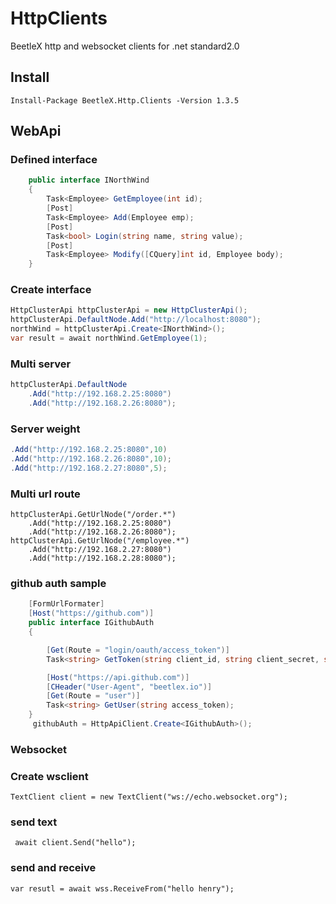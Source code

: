 # HttpClients
BeetleX http and websocket clients for .net standard2.0
## Install
```
Install-Package BeetleX.Http.Clients -Version 1.3.5
```
## WebApi
### Defined interface
``` csharp
    public interface INorthWind
    {
        Task<Employee> GetEmployee(int id);
        [Post]
        Task<Employee> Add(Employee emp);
        [Post]
        Task<bool> Login(string name, string value);       
        [Post]
        Task<Employee> Modify([CQuery]int id, Employee body);
    }
```
### Create interface
``` csharp
HttpClusterApi httpClusterApi = new HttpClusterApi();
httpClusterApi.DefaultNode.Add("http://localhost:8080");
northWind = httpClusterApi.Create<INorthWind>();
var result = await northWind.GetEmployee(1);
```
### Multi server
``` csharp
httpClusterApi.DefaultNode
    .Add("http://192.168.2.25:8080")
    .Add("http://192.168.2.26:8080");
```
### Server weight
``` csharp
.Add("http://192.168.2.25:8080",10)
.Add("http://192.168.2.26:8080",10);
.Add("http://192.168.2.27:8080",5);
```
### Multi url route
```
httpClusterApi.GetUrlNode("/order.*")
    .Add("http://192.168.2.25:8080")
    .Add("http://192.168.2.26:8080");
httpClusterApi.GetUrlNode("/employee.*")
    .Add("http://192.168.2.27:8080")
    .Add("http://192.168.2.28:8080");
```
### github auth sample
``` csharp
    [FormUrlFormater]
    [Host("https://github.com")]
    public interface IGithubAuth
    {

        [Get(Route = "login/oauth/access_token")]
        Task<string> GetToken(string client_id, string client_secret, string code);

        [Host("https://api.github.com")]
        [CHeader("User-Agent", "beetlex.io")]
        [Get(Route = "user")]
        Task<string> GetUser(string access_token);
    }
     githubAuth = HttpApiClient.Create<IGithubAuth>();
```

### Websocket
### Create wsclient
```
TextClient client = new TextClient("ws://echo.websocket.org");
```
### send text
```
 await client.Send("hello");
```
### send and receive
```
var resutl = await wss.ReceiveFrom("hello henry");
```
